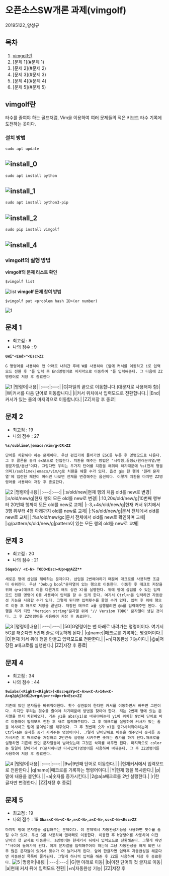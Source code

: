 # 오픈소스SW개론 과제(vimgolf)
20195122_양성규
## 목차
1. [vimgolf란](#vimgolf란)
2. [문제 1](#문제 1)
3. [문제 2](#문제 2)
4. [문제 3](#문제 3)
5. [문제 4](#문제 4)
6. [문제 5](#문제 5)
## vimgolf란
타수를 줄여야 하는 골프처럼, Vim을 이용하여 여러 문제들의 적은 키보드 타수 기록에 도전하는 곳이다.
### 설치 방법
```sudo apt update```

![install_0](https://user-images.githubusercontent.com/94627358/144376833-752349c8-da35-4696-8539-91a2b8214feb.PNG)
---
```sudo apt install python```

![install_1](https://user-images.githubusercontent.com/94627358/144376837-d2a4f60a-eec1-47cc-b330-ba1cdf81ae2f.PNG)
---
```sudo apt install python3-pip```

![install_2](https://user-images.githubusercontent.com/94627358/144376839-ab2c38fa-73a7-460e-a1c8-bf47c4727b43.PNG)
---
```sudo pip install vimgolf```

![install_4](https://user-images.githubusercontent.com/94627358/144376840-84b9edf7-ea15-4bed-9717-e952b562574f.PNG)
---
### vimgolf의 실행 방법
**vimgolf의 문제 리스트 확인**

```$vimgolf list```

![list](https://user-images.githubusercontent.com/94627358/144377425-47186a1e-33c3-4dfc-b2a6-50f9ee758aa1.PNG)
**vimgolf 문제 참여 방법**

```$vimgolf put <problem hash ID>(or number)```

![1](https://user-images.githubusercontent.com/94627358/144378196-552d4c5a-231e-4aeb-ad47-75829ad59587.PNG)

## 문제 1
- 최고점 : 8
- 나의 점수 : 9

**```GWi"<End>"<Esc>ZZ```**

```G 명령어를 사용하여 맨 아래로 내려간 후에 W를 사용하여 {앞에 커서를 이동하고 i로 입력모드 전환 후 "를 입력 후 End명령어로 마지막으로 이동하여 "를 입력해준다. 그 다음에 ZZ명령어로 저장 후 종료한다```

![1](https://user-images.githubusercontent.com/94627358/144412286-923167e5-b803-4c50-be14-03ccdda44f42.gif)
|명령어|내용|
|:---:|:---:|
|G|파일의 끝으로 이동합니다.(대문자로 사용해야 함)|
|W|커서를 다음 단어로 이동합니다.|
|i|커서 위치에서 입력모드로 전환합니다.|
|End|커서가 있는 줄의 마지막으로 이동합니다.|
|ZZ|저장 후 종료|

## 문제 2
- 최고점 : 19
- 나의 점수 : 27

**```%s/sublime\|emacs/vim/g<CR>ZZ```**

```단어를 치환해야 하는 문제이다. 우선 편집기에 들어가면 ESC를 누른 후 명령모드로 나온다.그 후 콜론을 눌러 ex모드로 진입한다. 치환을 해주는 방법은 "시작행,끝행s/원래문자열/변경문자열/옵션"이다. 그렇다면 우리는 두가지 단어를 치환을 해줘야 하기때문에 %s(전체 행을 의미)/sublime\|emacs/vim/g로 치환을 해줄 수가 있다. 옵션 g는 한 행에 '원래 문자열'에 입련한 패턴이 여러번 나오면 전체를 변경해주는 옵션이다. 이렇게 치환을 마치면 ZZ명령어를 사용하여 저장 후 종료한다.```

![2](https://user-images.githubusercontent.com/94627358/144409380-a9e2be21-bb29-45d5-8831-06e2b552ef7c.gif)
|명령어|내용|
|:---:|:---:|
|:s/old/new|현재 행의 처음 old를 new로 변경|
|:s/old/new/g|현재 행의 모든 old를 new로 변경|
|:10,20s/old/new/g|10번째 행부터 20번째 행까지 모든 old를 new로 교체|
|:-3,+4s/old/new/g|현재 커서 위치에서 3행 위부터 4행 아래까지 old를 new로 교체|
|:%s/old/new/g|문서 전체에서 old를 new로 교체|
|:%s/old/new/gc|문서 전체에서 old를 new로 확인하며 교체|
|:g/pattern/s/old/new/g|pattern이 있는 모든 행의 old를 new로 교체|

## 문제 3
- 최고점 : 20
- 나의 점수 : 21

**```5GqaO// <C-N> TODO<Esc><Up>q@AZZ**```**

```새로운 행에 삽입을 해야하는 문제이다. 삽입을 2번해야하기 때문에 매크로를 사용하면 조금 더 쉬워진다. 우선 "Debug bool"문자열이 있는 행으로 이동한다. 이동한 후 매크로 저장을 위해 q+a(매크로 이름 다른거로 해도 상관 X)를 실행한다. 위에 행에 삽입할 수 있는 입력모드 전환 명령어 O를 사용하여 입력을 할 수 있게 한다. 여기서 Ctrl+n을 입력하면 자동완성 기능을 사용할 수가 있다. 그렇게 된다면 입력횟수를 줄일 수가 있다. 입력 후 위에 행으로 이동 후 매크로 저장을 끝낸다. 저장된 매크로 a를 실행할려면 @a를 입력해주면 된다. 실행을 하게 되면 "Version string"문자열 위에 "// Version TODO" 문자열이 생길 것이다. 그 후 ZZ명령어를 사용하여 저장 후 종료한다.```

![3](https://user-images.githubusercontent.com/94627358/144409399-11b4e4b1-0f25-49e8-992a-d61b18305288.gif)
|명령어|내용|
|:---:|:---:|
|5G|G명령어는 맨 아래로 내려가는 명령어이다. 여기서 5G를 해준다면 5번째 줄로 이동하게 된다.|
|q[name]|매크로를 기록하는 명령어이다.|
|O|현재 커서 위에 행을 만들고 입력모드로 전환한다.|
|<Ctrl>+n|자동완성 기능이다.|
|@a|저장된 a매크로를 실행한다.|
|ZZ|저장 후 종료|
  
## 문제 4
- 최고점 : 34
- 나의 점수 : 44
  
**```9wiabs(<Right><Right>)<Esc>qaYp<C-A>w<C-A>14w<C-A>q2@Aj3dd12wrg<Up>rr<Up>rb<Esc>ZZ```**

 ```기존에 있던 문자들을 바꿔줘야한다. 횟수 상관없이 한다면 커서를 이동하면서 바꾸면 그만이다. 하지만 우리는 횟수를 줄여야 하기때문에 방법을 찾아야 한다. 저는 2번째 행에 있는 문자열을 먼저 치환하였다. 기존 y1을 abs(y1)로 바꿔야하는데 y1이 위치한 9번째 단어로 바로 이동하여 입력모드 전환 후 새로 입력해주었다. 그 후 매크로를 실행하여 커서가 있는 줄을 복사하고 밑에 붙여넣기를 해주었다. 그 후 첫번째 숫자 x1을 증가시켜줘야하는데 Ctrl+a는 숫자를 증가 시켜주는 명령어이다. 그렇게 단어단위로 이동을 해주면서 숫자를 증가시켜준 후 매크로를 저장하고 2번연속 실행을 시켜주면 숫자는 증가를 하게 된다.매크로를 실행하면 기존에 있던 문자열들이 남아있는데 그것은 삭제를 해주면 된다. 마지막으로 color는 일일이 찾아가서 r(문자하나만 다시입력)명령어를 사용하여 바꿔준다. 그 후 ZZ명령어를 사용하여 저장 후 종료한다.```
  
![4](https://user-images.githubusercontent.com/94627358/144409415-296709fa-4195-41c1-8ab8-9aad173e338b.gif)
|명령어|내용|
|:---:|:---:|
|9w|9번째 단어로 이동한다.|
|i|현재커서에서 입력모드로 전환한다.|
|q[name]|매크로를 기록하는 명령어이다.|
|Y|현재 행을 복사한다.|
|p|밑에 내용을 붙인다.|
|<Ctrl>+a|숫자를 증가시킨다.|
|2@a|a매크로를 2번 실행한다.|
|r|한 글자만 변경한다.|
|ZZ|저장 후 종료|
  
## 문제 5
- 최고점 : 19
- 나의 점수 : 19
**```Gbas<C-N><C-N>,n<C-N>,a<C-N>,sc<C-N><Esc>ZZ```**

```마지막 행에 문자열을 삽입해주는 문제이다. 이 문제역시 자동완성기능을 사용하면 횟수를 줄일 수가 있다. 우선 G를 사용하여 맨아래로 이동한다. 이동한 후 b명령어를 사용하여 이전 단어의 첫 글자로 이동한다. a명령어는 현재커서 뒤에서 입력모드로 전환해준다. 그렇게 하면 ""사이에 들어가게 된다. 이제 문자열을 입력해주어야 하는데 그냥 자동완성을 하게 되면 너무 많은 문자들이 있어서 횟수가 더 늘거나게 된다. 앞에 한글자면 입력후 자동완성을 해준다면 자동완성 목록이 줄게된다. 그렇게 하나씩 입력을 해준 후 ZZ를 사용하여 저장 후 종료한다.```
![5](https://user-images.githubusercontent.com/94627358/144409462-890ee5ac-afb1-45bc-869c-98c4ed631c5b.gif)
|명령어|내용|
|:---:|:---:|
|G|맨 아래로 이동|
|b|이전 단어의 첫 글자로 이동|
|a|현재 커서 뒤에 입력모드 전환|
|<Ctrl>+n|자동완성 기능|
|ZZ|저장 후 
